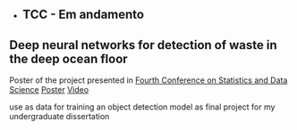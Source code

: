- ## TCC - Em andamento
 ## Deep neural networks for detection of waste in the deep ocean floor
 Poster of the project presented in [Fourth Conference on Statistics and Data Science](http://www.csds2022.ufba.br) 
 [Poster](http://www.csds2022.ufba.br/Arquivos/poster/CSDS2022_Thiago_Stephem.pdf) [Video](https://www.youtube.com/watch?v=7SSDrI8cVd0) 

use as data for training an object detection model as final project for my undergraduate dissertation 